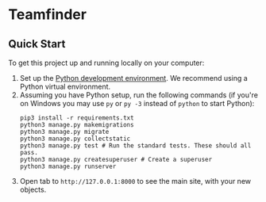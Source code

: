 # Teamfinder

## Quick Start

To get this project up and running locally on your computer:
1. Set up the [Python development environment](https://developer.mozilla.org/en-US/docs/Learn/Server-side/Django/development_environment).
   We recommend using a Python virtual environment.
1. Assuming you have Python setup, run the following commands (if you're on Windows you may use `py` or `py -3` instead of `python` to start Python):
   ```
   pip3 install -r requirements.txt
   python3 manage.py makemigrations
   python3 manage.py migrate
   python3 manage.py collectstatic
   python3 manage.py test # Run the standard tests. These should all pass.
   python3 manage.py createsuperuser # Create a superuser
   python3 manage.py runserver
   ```
1. Open tab to `http://127.0.0.1:8000` to see the main site, with your new objects.
